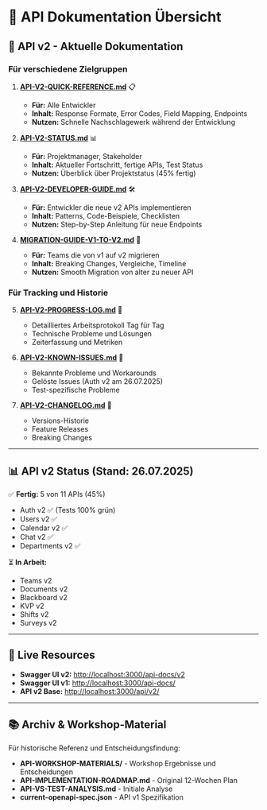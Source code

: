 # 📁 API Dokumentation Übersicht

## 🚀 API v2 - Aktuelle Dokumentation

### Für verschiedene Zielgruppen

1. **[API-V2-QUICK-REFERENCE.md](./API-V2-QUICK-REFERENCE.md)** 📋
   - **Für:** Alle Entwickler
   - **Inhalt:** Response Formate, Error Codes, Field Mapping, Endpoints
   - **Nutzen:** Schnelle Nachschlagewerk während der Entwicklung

2. **[API-V2-STATUS.md](./API-V2-STATUS.md)** 📊
   - **Für:** Projektmanager, Stakeholder
   - **Inhalt:** Aktueller Fortschritt, fertige APIs, Test Status
   - **Nutzen:** Überblick über Projektstatus (45% fertig)

3. **[API-V2-DEVELOPER-GUIDE.md](./API-V2-DEVELOPER-GUIDE.md)** 🛠️
   - **Für:** Entwickler die neue v2 APIs implementieren
   - **Inhalt:** Patterns, Code-Beispiele, Checklisten
   - **Nutzen:** Step-by-Step Anleitung für neue Endpoints

4. **[MIGRATION-GUIDE-V1-TO-V2.md](./MIGRATION-GUIDE-V1-TO-V2.md)** 🔄
   - **Für:** Teams die von v1 auf v2 migrieren
   - **Inhalt:** Breaking Changes, Vergleiche, Timeline
   - **Nutzen:** Smooth Migration von alter zu neuer API

### Für Tracking und Historie

5. **[API-V2-PROGRESS-LOG.md](./API-V2-PROGRESS-LOG.md)** 📝
   - Detailliertes Arbeitsprotokoll Tag für Tag
   - Technische Probleme und Lösungen
   - Zeiterfassung und Metriken

6. **[API-V2-KNOWN-ISSUES.md](./API-V2-KNOWN-ISSUES.md)** 🐛
   - Bekannte Probleme und Workarounds
   - Gelöste Issues (Auth v2 am 26.07.2025)
   - Test-spezifische Probleme

7. **[API-V2-CHANGELOG.md](./API-V2-CHANGELOG.md)** 📅
   - Versions-Historie
   - Feature Releases
   - Breaking Changes

---

## 📊 API v2 Status (Stand: 26.07.2025)

✅ **Fertig:** 5 von 11 APIs (45%)

- Auth v2 ✅ (Tests 100% grün)
- Users v2 ✅
- Calendar v2 ✅
- Chat v2 ✅
- Departments v2 ✅

⏳ **In Arbeit:**

- Teams v2
- Documents v2
- Blackboard v2
- KVP v2
- Shifts v2
- Surveys v2

---

## 🔗 Live Resources

- **Swagger UI v2:** <http://localhost:3000/api-docs/v2>
- **Swagger UI v1:** <http://localhost:3000/api-docs/>
- **API v2 Base:** <http://localhost:3000/api/v2/>

---

## 📚 Archiv & Workshop-Material

Für historische Referenz und Entscheidungsfindung:

- **API-WORKSHOP-MATERIALS/** - Workshop Ergebnisse und Entscheidungen
- **API-IMPLEMENTATION-ROADMAP.md** - Original 12-Wochen Plan
- **API-VS-TEST-ANALYSIS.md** - Initiale Analyse
- **current-openapi-spec.json** - API v1 Spezifikation
